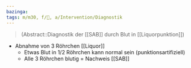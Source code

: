 ```yaml
---
bazinga: 
tags: m/m30, f/🧠, a/Intervention/Diagnostik
---
```

> (Abstract::Diagnostik der [[SAB]] durch Blut in [[Liquorpunktion]])
- Abnahme von 3 Röhrchen [[Liquor]]
	- Etwas Blut in 1/2 Röhrchen kann normal sein (punktionsartifiziell)
	- Alle 3 Röhrchen blutig = Nachweis [[SAB]]